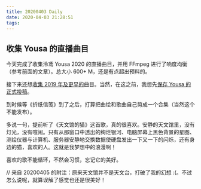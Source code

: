 ```yaml
---
title: 20200403 Daily
date: 2020-04-03 21:28:51
tags:
---
```


## 收集 Yousa 的直播曲目

今天完成了收集泠鸢 Yousa 2020 的直播曲目，并用 FFmpeg 进行了响度均衡（参考前面的文章）。总大小 600+ M，还是有点超出预料的。

接下来还想[收集 2019 年及更早的](https://github.com/neteroster/neteroster.github.io/issues/1)曲目。当然，在这之前，我想先[保存 Yousa 的正式投稿](https://github.com/neteroster/neteroster.github.io/issues/2)。

到时候等《折纸信笺》到了之后，打算把曲绘和歌曲自己剪成一个合集（当然这个不能发布）。

多说一句，提前听了《天文馆的猫》这首歌，真的很喜欢。安静的天文馆里，没有灯光，没有喧闹。只有从那窗口中透出的绚烂银河、电脑屏幕上黑色背景的星图、测绘仪器与计算机、服务器安静地交换数据使硬盘发出一下又一下的闪烁，还有身边的猫，喜欢的人。这就是我梦想中的浪漫啊！

喜欢的歌不能循环，不然会习惯，忘记它的美好。

// 来自 20200405 的附注：原来天文馆并不是天文台，打破了我的幻想 :(。不过怎么说呢，就算误解了感觉也还是很美好！
